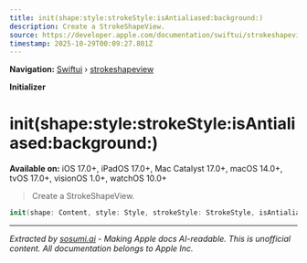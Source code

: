 ```yaml
---
title: init(shape:style:strokeStyle:isAntialiased:background:)
description: Create a StrokeShapeView.
source: https://developer.apple.com/documentation/swiftui/strokeshapeview/init(shape:style:strokestyle:isantialiased:background:)
timestamp: 2025-10-29T00:09:27.801Z
---
```


**Navigation:** [Swiftui](/documentation/swiftui) › [strokeshapeview](/documentation/swiftui/strokeshapeview)

**Initializer**

# init(shape:style:strokeStyle:isAntialiased:background:)

**Available on:** iOS 17.0+, iPadOS 17.0+, Mac Catalyst 17.0+, macOS 14.0+, tvOS 17.0+, visionOS 1.0+, watchOS 10.0+

> Create a StrokeShapeView.

```swift
init(shape: Content, style: Style, strokeStyle: StrokeStyle, isAntialiased: Bool, background: Background)
```

---

*Extracted by [sosumi.ai](https://sosumi.ai) - Making Apple docs AI-readable.*
*This is unofficial content. All documentation belongs to Apple Inc.*
